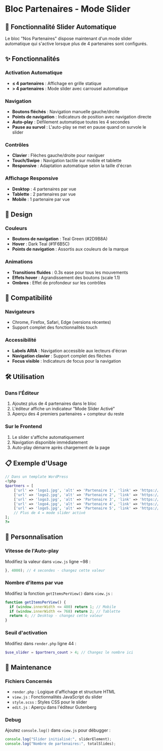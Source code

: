 # Bloc Partenaires - Mode Slider

## 🎠 Fonctionnalité Slider Automatique

Le bloc "Nos Partenaires" dispose maintenant d'un mode slider automatique qui s'active lorsque plus de 4 partenaires sont configurés.

## ✨ Fonctionnalités

### Activation Automatique

- **≤ 4 partenaires** : Affichage en grille statique
- **> 4 partenaires** : Mode slider avec carrousel automatique

### Navigation

- **Boutons fléchés** : Navigation manuelle gauche/droite
- **Points de navigation** : Indicateurs de position avec navigation directe
- **Auto-play** : Défilement automatique toutes les 4 secondes
- **Pause au survol** : L'auto-play se met en pause quand on survole le slider

### Contrôles

- **Clavier** : Flèches gauche/droite pour naviguer
- **Touch/Swipe** : Navigation tactile sur mobile et tablette
- **Responsive** : Adaptation automatique selon la taille d'écran

### Affichage Responsive

- **Desktop** : 4 partenaires par vue
- **Tablette** : 2 partenaires par vue
- **Mobile** : 1 partenaire par vue

## 🎨 Design

### Couleurs

- **Boutons de navigation** : Teal Green (#2D9B8A)
- **Hover** : Dark Teal (#1F6B5C)
- **Points de navigation** : Assortis aux couleurs de la marque

### Animations

- **Transitions fluides** : 0.3s ease pour tous les mouvements
- **Effets hover** : Agrandissement des boutons (scale 1.1)
- **Ombres** : Effet de profondeur sur les contrôles

## 📱 Compatibilité

### Navigateurs

- Chrome, Firefox, Safari, Edge (versions récentes)
- Support complet des fonctionnalités touch

### Accessibilité

- **Labels ARIA** : Navigation accessible aux lecteurs d'écran
- **Navigation clavier** : Support complet des flèches
- **Focus visible** : Indicateurs de focus pour la navigation

## 🛠 Utilisation

### Dans l'Éditeur

1. Ajoutez plus de 4 partenaires dans le bloc
2. L'éditeur affiche un indicateur "Mode Slider Activé"
3. Aperçu des 4 premiers partenaires + compteur du reste

### Sur le Frontend

1. Le slider s'affiche automatiquement
2. Navigation disponible immédiatement
3. Auto-play démarre après chargement de la page

## 📋 Exemple d'Usage

```php
// Dans un template WordPress
<?php
$partners = [
    ['url' => 'logo1.jpg', 'alt' => 'Partenaire 1', 'link' => 'https://partner1.com'],
    ['url' => 'logo2.jpg', 'alt' => 'Partenaire 2', 'link' => 'https://partner2.com'],
    ['url' => 'logo3.jpg', 'alt' => 'Partenaire 3', 'link' => 'https://partner3.com'],
    ['url' => 'logo4.jpg', 'alt' => 'Partenaire 4', 'link' => 'https://partner4.com'],
    ['url' => 'logo5.jpg', 'alt' => 'Partenaire 5', 'link' => 'https://partner5.com'],
    // Plus de 4 = mode slider activé
];
?>
```

## 🎯 Personnalisation

### Vitesse de l'Auto-play

Modifiez la valeur dans `view.js` ligne ~98 :

```javascript
}, 4000); // 4 secondes - changez cette valeur
```

### Nombre d'items par vue

Modifiez la fonction `getItemsPerView()` dans `view.js` :

```javascript
function getItemsPerView() {
  if (window.innerWidth <= 480) return 1; // Mobile
  if (window.innerWidth <= 768) return 2; // Tablette
  return 4; // Desktop - changez cette valeur
}
```

### Seuil d'activation

Modifiez dans `render.php` ligne 44 :

```php
$use_slider = $partners_count > 4; // Changez le nombre ici
```

## 🔧 Maintenance

### Fichiers Concernés

- `render.php` : Logique d'affichage et structure HTML
- `view.js` : Fonctionnalités JavaScript du slider
- `style.scss` : Styles CSS pour le slider
- `edit.js` : Aperçu dans l'éditeur Gutenberg

### Debug

Ajoutez `console.log()` dans `view.js` pour débugger :

```javascript
console.log("Slider initialisé:", sliderElement);
console.log("Nombre de partenaires:", totalSlides);
```
